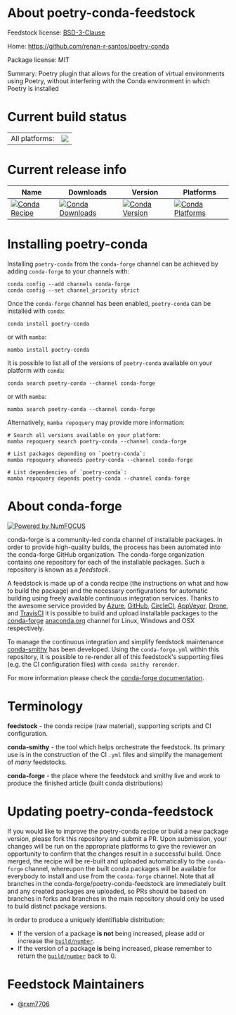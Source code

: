 About poetry-conda-feedstock
============================

Feedstock license: [BSD-3-Clause](https://github.com/conda-forge/poetry-conda-feedstock/blob/main/LICENSE.txt)

Home: https://github.com/renan-r-santos/poetry-conda

Package license: MIT

Summary: Poetry plugin that allows for the creation of virtual environments using Poetry, without interfering with the Conda environment in which Poetry is installed

Current build status
====================


<table><tr><td>All platforms:</td>
    <td>
      <a href="https://dev.azure.com/conda-forge/feedstock-builds/_build/latest?definitionId=21810&branchName=main">
        <img src="https://dev.azure.com/conda-forge/feedstock-builds/_apis/build/status/poetry-conda-feedstock?branchName=main">
      </a>
    </td>
  </tr>
</table>

Current release info
====================

| Name | Downloads | Version | Platforms |
| --- | --- | --- | --- |
| [![Conda Recipe](https://img.shields.io/badge/recipe-poetry--conda-green.svg)](https://anaconda.org/conda-forge/poetry-conda) | [![Conda Downloads](https://img.shields.io/conda/dn/conda-forge/poetry-conda.svg)](https://anaconda.org/conda-forge/poetry-conda) | [![Conda Version](https://img.shields.io/conda/vn/conda-forge/poetry-conda.svg)](https://anaconda.org/conda-forge/poetry-conda) | [![Conda Platforms](https://img.shields.io/conda/pn/conda-forge/poetry-conda.svg)](https://anaconda.org/conda-forge/poetry-conda) |

Installing poetry-conda
=======================

Installing `poetry-conda` from the `conda-forge` channel can be achieved by adding `conda-forge` to your channels with:

```
conda config --add channels conda-forge
conda config --set channel_priority strict
```

Once the `conda-forge` channel has been enabled, `poetry-conda` can be installed with `conda`:

```
conda install poetry-conda
```

or with `mamba`:

```
mamba install poetry-conda
```

It is possible to list all of the versions of `poetry-conda` available on your platform with `conda`:

```
conda search poetry-conda --channel conda-forge
```

or with `mamba`:

```
mamba search poetry-conda --channel conda-forge
```

Alternatively, `mamba repoquery` may provide more information:

```
# Search all versions available on your platform:
mamba repoquery search poetry-conda --channel conda-forge

# List packages depending on `poetry-conda`:
mamba repoquery whoneeds poetry-conda --channel conda-forge

# List dependencies of `poetry-conda`:
mamba repoquery depends poetry-conda --channel conda-forge
```


About conda-forge
=================

[![Powered by
NumFOCUS](https://img.shields.io/badge/powered%20by-NumFOCUS-orange.svg?style=flat&colorA=E1523D&colorB=007D8A)](https://numfocus.org)

conda-forge is a community-led conda channel of installable packages.
In order to provide high-quality builds, the process has been automated into the
conda-forge GitHub organization. The conda-forge organization contains one repository
for each of the installable packages. Such a repository is known as a *feedstock*.

A feedstock is made up of a conda recipe (the instructions on what and how to build
the package) and the necessary configurations for automatic building using freely
available continuous integration services. Thanks to the awesome service provided by
[Azure](https://azure.microsoft.com/en-us/services/devops/), [GitHub](https://github.com/),
[CircleCI](https://circleci.com/), [AppVeyor](https://www.appveyor.com/),
[Drone](https://cloud.drone.io/welcome), and [TravisCI](https://travis-ci.com/)
it is possible to build and upload installable packages to the
[conda-forge](https://anaconda.org/conda-forge) [anaconda.org](https://anaconda.org/)
channel for Linux, Windows and OSX respectively.

To manage the continuous integration and simplify feedstock maintenance
[conda-smithy](https://github.com/conda-forge/conda-smithy) has been developed.
Using the ``conda-forge.yml`` within this repository, it is possible to re-render all of
this feedstock's supporting files (e.g. the CI configuration files) with ``conda smithy rerender``.

For more information please check the [conda-forge documentation](https://conda-forge.org/docs/).

Terminology
===========

**feedstock** - the conda recipe (raw material), supporting scripts and CI configuration.

**conda-smithy** - the tool which helps orchestrate the feedstock.
                   Its primary use is in the construction of the CI ``.yml`` files
                   and simplify the management of *many* feedstocks.

**conda-forge** - the place where the feedstock and smithy live and work to
                  produce the finished article (built conda distributions)


Updating poetry-conda-feedstock
===============================

If you would like to improve the poetry-conda recipe or build a new
package version, please fork this repository and submit a PR. Upon submission,
your changes will be run on the appropriate platforms to give the reviewer an
opportunity to confirm that the changes result in a successful build. Once
merged, the recipe will be re-built and uploaded automatically to the
`conda-forge` channel, whereupon the built conda packages will be available for
everybody to install and use from the `conda-forge` channel.
Note that all branches in the conda-forge/poetry-conda-feedstock are
immediately built and any created packages are uploaded, so PRs should be based
on branches in forks and branches in the main repository should only be used to
build distinct package versions.

In order to produce a uniquely identifiable distribution:
 * If the version of a package **is not** being increased, please add or increase
   the [``build/number``](https://docs.conda.io/projects/conda-build/en/latest/resources/define-metadata.html#build-number-and-string).
 * If the version of a package **is** being increased, please remember to return
   the [``build/number``](https://docs.conda.io/projects/conda-build/en/latest/resources/define-metadata.html#build-number-and-string)
   back to 0.

Feedstock Maintainers
=====================

* [@rxm7706](https://github.com/rxm7706/)

